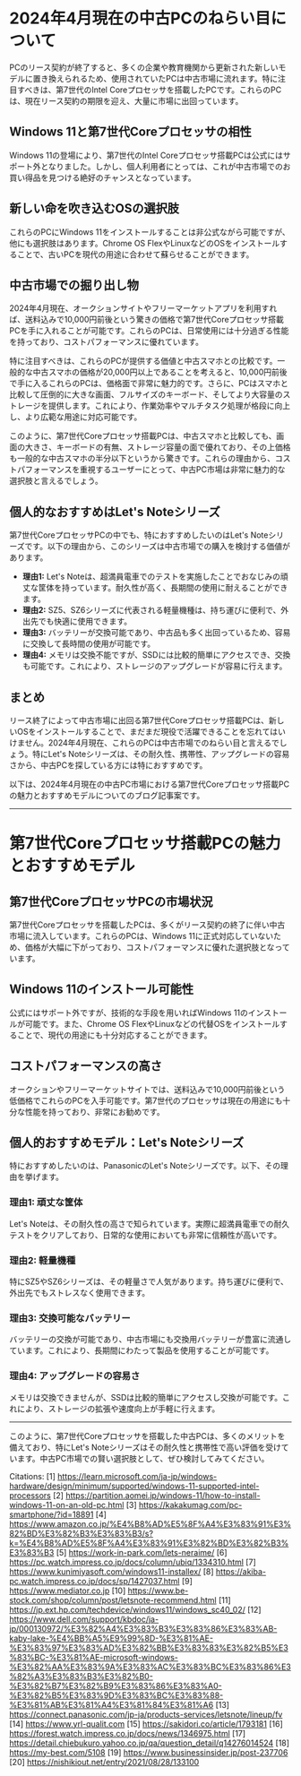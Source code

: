 # 2024年4月現在の中古PCのねらい目について

PCのリース契約が終了すると、多くの企業や教育機関から更新された新しいモデルに置き換えられるため、使用されていたPCは中古市場に流れます。特に注目すべきは、第7世代のIntel Coreプロセッサを搭載したPCです。これらのPCは、現在リース契約の期限を迎え、大量に市場に出回っています。

## Windows 11と第7世代Coreプロセッサの相性

Windows 11の登場により、第7世代のIntel Coreプロセッサ搭載PCは公式にはサポート外となりました。しかし、個人利用者にとっては、これが中古市場でのお買い得品を見つける絶好のチャンスとなっています。

## 新しい命を吹き込むOSの選択肢

これらのPCにWindows 11をインストールすることは非公式ながら可能ですが、他にも選択肢はあります。Chrome OS FlexやLinuxなどのOSをインストールすることで、古いPCを現代の用途に合わせて蘇らせることができます。

## 中古市場での掘り出し物

2024年4月現在、オークションサイトやフリーマーケットアプリを利用すれば、送料込みで10,000円前後という驚きの価格で第7世代Coreプロセッサ搭載PCを手に入れることが可能です。これらのPCは、日常使用には十分過ぎる性能を持っており、コストパフォーマンスに優れています。

特に注目すべきは、これらのPCが提供する価値と中古スマホとの比較です。一般的な中古スマホの価格が20,000円以上であることを考えると、10,000円前後で手に入るこれらのPCは、価格面で非常に魅力的です。さらに、PCはスマホと比較して圧倒的に大きな画面、フルサイズのキーボード、そしてより大容量のストレージを提供します。これにより、作業効率やマルチタスク処理が格段に向上し、より広範な用途に対応可能です。

このように、第7世代Coreプロセッサ搭載PCは、中古スマホと比較しても、画面の大きさ、キーボードの有無、ストレージ容量の面で優れており、その上価格も一般的な中古スマホの半分以下というから驚きです。これらの理由から、コストパフォーマンスを重視するユーザーにとって、中古PC市場は非常に魅力的な選択肢と言えるでしょう。

## 個人的なおすすめはLet's Noteシリーズ

第7世代CoreプロセッサPCの中でも、特におすすめしたいのはLet's Noteシリーズです。以下の理由から、このシリーズは中古市場での購入を検討する価値があります。

- **理由1:** Let's Noteは、超満員電車でのテストを実施したことでおなじみの頑丈な筐体を持っています。耐久性が高く、長期間の使用に耐えることができます。
- **理由2:** SZ5、SZ6シリーズに代表される軽量機種は、持ち運びに便利で、外出先でも快適に使用できます。
- **理由3:** バッテリーが交換可能であり、中古品も多く出回っているため、容易に交換して長時間の使用が可能です。
- **理由4:** メモリは交換不能ですが、SSDには比較的簡単にアクセスでき、交換も可能です。これにより、ストレージのアップグレードが容易に行えます。

## まとめ

リース終了によって中古市場に出回る第7世代Coreプロセッサ搭載PCは、新しいOSをインストールすることで、まだまだ現役で活躍できることを忘れてはいけません。2024年4月現在、これらのPCは中古市場でのねらい目と言えるでしょう。特にLet's Noteシリーズは、その耐久性、携帯性、アップグレードの容易さから、中古PCを探している方には特におすすめです。

以下は、2024年4月現在の中古PC市場における第7世代Coreプロセッサ搭載PCの魅力とおすすめモデルについてのブログ記事案です。

---

# 第7世代Coreプロセッサ搭載PCの魅力とおすすめモデル

## 第7世代CoreプロセッサPCの市場状況
第7世代Coreプロセッサを搭載したPCは、多くがリース契約の終了に伴い中古市場に流入しています。これらのPCは、Windows 11に正式対応していないため、価格が大幅に下がっており、コストパフォーマンスに優れた選択肢となっています。

## Windows 11のインストール可能性
公式にはサポート外ですが、技術的な手段を用いればWindows 11のインストールが可能です。また、Chrome OS FlexやLinuxなどの代替OSをインストールすることで、現代の用途にも十分対応することができます。

## コストパフォーマンスの高さ
オークションやフリーマーケットサイトでは、送料込みで10,000円前後という低価格でこれらのPCを入手可能です。第7世代のプロセッサは現在の用途にも十分な性能を持っており、非常にお勧めです。

## 個人的おすすめモデル：Let's Noteシリーズ
特におすすめしたいのは、PanasonicのLet's Noteシリーズです。以下、その理由を挙げます。

### 理由1: 頑丈な筐体
Let's Noteは、その耐久性の高さで知られています。実際に超満員電車での耐久テストをクリアしており、日常的な使用においても非常に信頼性が高いです。

### 理由2: 軽量機種
特にSZ5やSZ6シリーズは、その軽量さで人気があります。持ち運びに便利で、外出先でもストレスなく使用できます。

### 理由3: 交換可能なバッテリー
バッテリーの交換が可能であり、中古市場にも交換用バッテリーが豊富に流通しています。これにより、長期間にわたって製品を使用することが可能です。

### 理由4: アップグレードの容易さ
メモリは交換できませんが、SSDは比較的簡単にアクセスし交換が可能です。これにより、ストレージの拡張や速度向上が手軽に行えます。

---

このように、第7世代Coreプロセッサを搭載した中古PCは、多くのメリットを備えており、特にLet's Noteシリーズはその耐久性と携帯性で高い評価を受けています。中古PC市場での賢い選択肢として、ぜひ検討してみてください。

Citations:
[1] https://learn.microsoft.com/ja-jp/windows-hardware/design/minimum/supported/windows-11-supported-intel-processors
[2] https://partition.aomei.jp/windows-11/how-to-install-windows-11-on-an-old-pc.html
[3] https://kakakumag.com/pc-smartphone/?id=18891
[4] https://www.amazon.co.jp/%E4%B8%AD%E5%8F%A4%E3%83%91%E3%82%BD%E3%82%B3%E3%83%B3/s?k=%E4%B8%AD%E5%8F%A4%E3%83%91%E3%82%BD%E3%82%B3%E3%83%B3
[5] https://work-in-park.com/lets-neraime/
[6] https://pc.watch.impress.co.jp/docs/column/ubiq/1334310.html
[7] https://www.kunimiyasoft.com/windows11-installex/
[8] https://akiba-pc.watch.impress.co.jp/docs/sp/1427037.html
[9] https://www.mediator.co.jp
[10] https://www.be-stock.com/shop/column/post/letsnote-recommend.html
[11] https://jp.ext.hp.com/techdevice/windows11/windows_sc40_02/
[12] https://www.dell.com/support/kbdoc/ja-jp/000130972/%E3%82%A4%E3%83%B3%E3%83%86%E3%83%AB-kaby-lake-%E4%BB%A5%E9%99%8D-%E3%81%AE-%E3%83%97%E3%83%AD%E3%82%BB%E3%83%83%E3%82%B5%E3%83%BC-%E3%81%AE-microsoft-windows-%E3%82%AA%E3%83%9A%E3%83%AC%E3%83%BC%E3%83%86%E3%82%A3%E3%83%B3%E3%82%B0-%E3%82%B7%E3%82%B9%E3%83%86%E3%83%A0-%E3%82%B5%E3%83%9D%E3%83%BC%E3%83%88-%E3%81%AB%E3%81%A4%E3%81%84%E3%81%A6
[13] https://connect.panasonic.com/jp-ja/products-services/letsnote/lineup/fv
[14] https://www.yrl-qualit.com
[15] https://sakidori.co/article/1793181
[16] https://forest.watch.impress.co.jp/docs/news/1346975.html
[17] https://detail.chiebukuro.yahoo.co.jp/qa/question_detail/q14276014524
[18] https://my-best.com/5108
[19] https://www.businessinsider.jp/post-237706
[20] https://nishikiout.net/entry/2021/08/28/133100